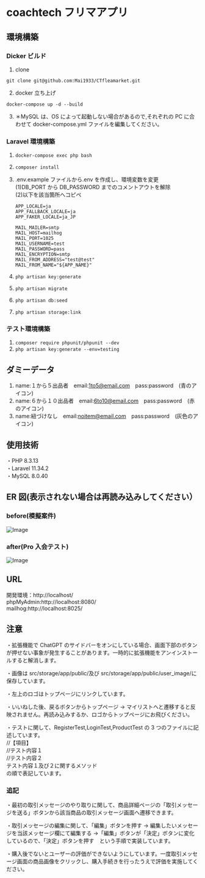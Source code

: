 # coachtech フリマアプリ

## 環境構築

### Dicker ビルド

1. clone

```
git clone git@github.com:Mai1933/CTfleamarket.git
```

2. docker 立ち上げ

```
docker-compose up -d --build
```

3. ＊MySQL は、OS によって起動しない場合があるので,それぞれの PC に合わせて docker-compose.yml ファイルを編集してください。

### Laravel 環境構築

1. `docker-compose exec php bash`
2. `composer install`
3. .env.example ファイルから.env を作成し、環境変数を変更  
   (1)DB_PORT から DB_PASSWORD までのコメントアウトを解除  
   (2)以下を該当箇所へコピペ

   ```
   APP_LOCALE=ja
   APP_FALLBACK_LOCALE=ja
   APP_FAKER_LOCALE=ja_JP

   MAIL_MAILER=smtp
   MAIL_HOST=mailhog
   MAIL_PORT=1025
   MAIL_USERNAME=test
   MAIL_PASSWORD=pass
   MAIL_ENCRYPTION=smtp
   MAIL_FROM_ADDRESS="test@test"
   MAIL_FROM_NAME="${APP_NAME}"
   ```

4. `php artisan key:generate`
5. `php artisan migrate`
6. `php artisan db:seed`
7. `php artisan storage:link`

### テスト環境構築

1.  `composer require phpunit/phpunit --dev`
2.  `php artisan key:generate --env=testing`

## ダミーデータ

1. name:１から５出品者　email:1to5@email.com　pass:password　(青のアイコン)
2. name:６から１０出品者　email:6to10@email.com　pass:password　(赤のアイコン)
3. name:紐づけなし　email:noitem@email.com　pass:password　(灰色のアイコン)

## 使用技術

・PHP 8.3.13  
・Laravel 11.34.2  
・MySQL 8.0.40

## ER 図(表示されない場合は再読み込みしてください）

### before(模擬案件)

![Image](https://github.com/user-attachments/assets/834a0450-e336-483e-a78e-0e995a0ae82b)

### after(Pro 入会テスト)

![Image](https://github.com/user-attachments/assets/9dd39845-cfd8-4e56-8f77-546daf9c7b53)

## URL

開発環境：http://localhost/  
phpMyAdmin:http://localhost:8080/  
mailhog:http://localhost:8025/

## 注意

・拡張機能で ChatGPT のサイドバーをオンにしている場合、画面下部のボタンが押せない事象が発生することがあります。一時的に拡張機能をアンインストールすると解消します。

・画像は src/storage/app/public/及び src/storage/app/public/user_image/に保存しています。

・左上のロゴはトップページにリンクしています。

・いいねした後、戻るボタンからトップページ → マイリストへと遷移すると反映されません。再読み込みするか、ロゴからトップページにお飛びください。

・テストに関して、RegisterTest,LoginTest,ProductTest の 3 つのファイルに記述しています。  
//【項目】  
//テスト内容１  
//テスト内容２  
テスト内容１及び２に関するメソッド  
の順で表記しています。

### 追記

・最初の取引メッセージのやり取りに関して、商品詳細ページの「取引メッセージを送る」ボタンから該当商品の取引メッセージ画面へ遷移できます。

・取引メッセージの編集に関して、「編集」ボタンを押す → 編集したいメッセージを当該メッセージ欄にて編集する →「編集」ボタンが「決定」ボタンに変化しているので、「決定」ボタンを押す　という手順で実装しています。

・購入後でないとユーザーの評価ができないようにしています。一度取引メッセージ画面の商品画像をクリックし、購入手続きを行ったうえで評価を実施してください。
